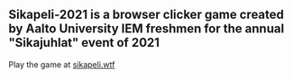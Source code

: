 ## Sikapeli-2021 is a browser clicker game created by Aalto University IEM freshmen for the annual "Sikajuhlat" event of 2021

Play the game at [sikapeli.wtf](https://sikapeli.wtf/)
